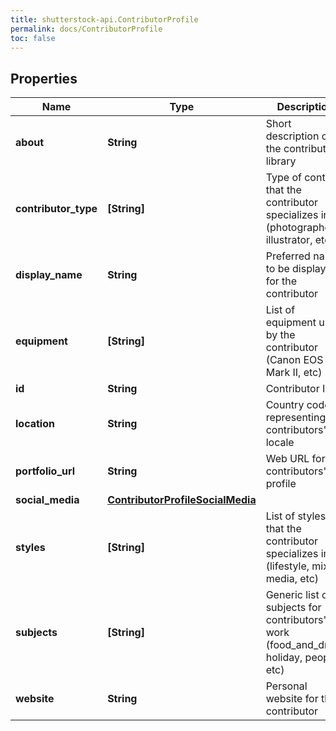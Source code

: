 ```yaml
---
title: shutterstock-api.ContributorProfile
permalink: docs/ContributorProfile
toc: false
---
```




## Properties

Name | Type | Description | Notes
------------ | ------------- | ------------- | -------------
**about** | **String** | Short description of the contributors&#39; library | [optional] 
**contributor_type** | **[String]** | Type of content that the contributor specializes in (photographer, illustrator, etc) | [optional] 
**display_name** | **String** | Preferred name to be displayed for the contributor | [optional] 
**equipment** | **[String]** | List of equipment used by the contributor (Canon EOS 5D Mark II, etc) | [optional] 
**id** | **String** | Contributor ID | 
**location** | **String** | Country code representing the contributors&#39; locale | [optional] 
**portfolio_url** | **String** | Web URL for the contributors&#39; profile | [optional] 
**social_media** | [**ContributorProfileSocialMedia**](ContributorProfileSocialMedia) |  | [optional] 
**styles** | **[String]** | List of styles that the contributor specializes in (lifestyle, mixed media, etc) | [optional] 
**subjects** | **[String]** | Generic list of subjects for contributors&#39; work (food_and_drink, holiday, people, etc) | [optional] 
**website** | **String** | Personal website for the contributor | [optional] 


